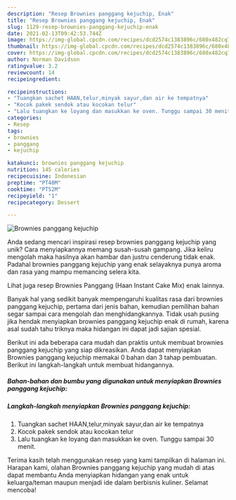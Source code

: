 ```yaml
---
description: "Resep Brownies panggang kejuchip, Enak"
title: "Resep Brownies panggang kejuchip, Enak"
slug: 1129-resep-brownies-panggang-kejuchip-enak
date: 2021-02-13T09:42:53.744Z
image: https://img-global.cpcdn.com/recipes/dcd2574c1383896c/680x482cq70/brownies-panggang-kejuchip-foto-resep-utama.jpg
thumbnail: https://img-global.cpcdn.com/recipes/dcd2574c1383896c/680x482cq70/brownies-panggang-kejuchip-foto-resep-utama.jpg
cover: https://img-global.cpcdn.com/recipes/dcd2574c1383896c/680x482cq70/brownies-panggang-kejuchip-foto-resep-utama.jpg
author: Norman Davidson
ratingvalue: 3.2
reviewcount: 14
recipeingredient:

recipeinstructions:
- "Tuangkan sachet HAAN,telur,minyak sayur,dan air ke tempatnya"
- "Kocok pakek sendok atau kocokan telur"
- "Lalu tuangkan ke loyang dan masukkan ke oven. Tunggu sampai 30 menit."
categories:
- Resep
tags:
- brownies
- panggang
- kejuchip

katakunci: brownies panggang kejuchip 
nutrition: 145 calories
recipecuisine: Indonesian
preptime: "PT40M"
cooktime: "PT52M"
recipeyield: "1"
recipecategory: Dessert

---
```



![Brownies panggang kejuchip](https://img-global.cpcdn.com/recipes/dcd2574c1383896c/680x482cq70/brownies-panggang-kejuchip-foto-resep-utama.jpg)

Anda sedang mencari inspirasi resep brownies panggang kejuchip yang unik? Cara menyiapkannya memang susah-susah gampang. Jika keliru mengolah maka hasilnya akan hambar dan justru cenderung tidak enak. Padahal brownies panggang kejuchip yang enak selayaknya punya aroma dan rasa yang mampu memancing selera kita.

Lihat juga resep Brownies Panggang (Haan Instant Cake Mix) enak lainnya.

Banyak hal yang sedikit banyak mempengaruhi kualitas rasa dari brownies panggang kejuchip, pertama dari jenis bahan, kemudian pemilihan bahan segar sampai cara mengolah dan menghidangkannya. Tidak usah pusing jika hendak menyiapkan brownies panggang kejuchip enak di rumah, karena asal sudah tahu triknya maka hidangan ini dapat jadi sajian spesial.


Berikut ini ada beberapa cara mudah dan praktis untuk membuat brownies panggang kejuchip yang siap dikreasikan. Anda dapat menyiapkan Brownies panggang kejuchip memakai 0 bahan dan 3 tahap pembuatan. Berikut ini langkah-langkah untuk membuat hidangannya.

<!--inarticleads1-->

##### Bahan-bahan dan bumbu yang digunakan untuk menyiapkan Brownies panggang kejuchip:





<!--inarticleads2-->

##### Langkah-langkah menyiapkan Brownies panggang kejuchip:

1. Tuangkan sachet HAAN,telur,minyak sayur,dan air ke tempatnya
1. Kocok pakek sendok atau kocokan telur
1. Lalu tuangkan ke loyang dan masukkan ke oven. Tunggu sampai 30 menit.




Terima kasih telah menggunakan resep yang kami tampilkan di halaman ini. Harapan kami, olahan Brownies panggang kejuchip yang mudah di atas dapat membantu Anda menyiapkan hidangan yang enak untuk keluarga/teman maupun menjadi ide dalam berbisnis kuliner. Selamat mencoba!
